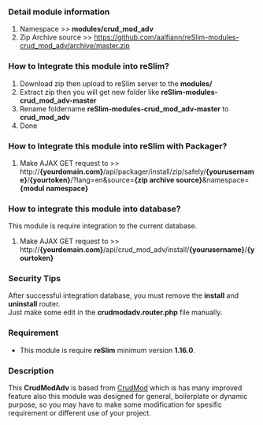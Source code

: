 ### Detail module information

1. Namespace >> **modules/crud_mod_adv**
2. Zip Archive source >> 
    https://github.com/aalfiann/reSlim-modules-crud_mod_adv/archive/master.zip

### How to Integrate this module into reSlim?

1. Download zip then upload to reSlim server to the **modules/**
2. Extract zip then you will get new folder like **reSlim-modules-crud_mod_adv-master**
3. Rename foldername **reSlim-modules-crud_mod_adv-master** to **crud_mod_adv**
4. Done

### How to Integrate this module into reSlim with Packager?

1. Make AJAX GET request to >>
    http://**{yourdomain.com}**/api/packager/install/zip/safely/**{yourusername}**/**{yourtoken}**/?lang=en&source=**{zip archive source}**&namespace=**{modul namespace}**

### How to integrate this module into database?
This module is require integration to the current database.

1. Make AJAX GET request to >>
    http://**{yourdomain.com}**/api/crud_mod_adv/install/**{yourusername}**/**{yourtoken}**

### Security Tips
After successful integration database, you must remove the **install** and **uninstall** router.  
Just make some edit in the **crudmodadv.router.php** file manually.

### Requirement
- This module is require **reSlim** minimum version **1.16.0**.

### Description
This **CrudModAdv** is based from [CrudMod](https://github.com/aalfiann/reSlim-modules-crud_mod) which is has many improved feature also this module was designed for general, boilerplate or dynamic purpose, so you may have to make some modification for spesific requirement or different use of your project.